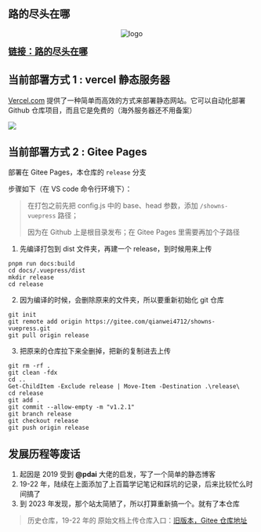 ## 路的尽头在哪

<div style="text-align: center;">

![logo](/docs/.vuepress/public/img/favicon.ico)

</div>

<span style="font-weight:bold;font-size:18px">
<a href="https://qianwei4712.gitee.io/showns-vuepress/chest/" target="_blank">链接：路的尽头在哪</a>
</span>

## 当前部署方式 1 : vercel 静态服务器

[Vercel.com](https://Vercel.com) 提供了一种简单而高效的方式来部署静态网站。它可以自动化部署 Github 仓库项目，而且它是免费的（海外服务器还不用备案）

![](https://shiva.oss-cn-hangzhou.aliyuncs.com/picture-master/202204/%E5%BE%AE%E4%BF%A1%E6%88%AA%E5%9B%BE_20240102230028.png)

## 当前部署方式 2 : Gitee Pages

部署在 Gitee Pages，本仓库的 `release` 分支

步骤如下（在 VS code 命令行环境下）：

> 在打包之前先把 config.js 中的 base、head 参数，添加 `/showns-vuepress` 路径；
>
> 因为在 Github 上是根目录发布；在 Gitee Pages 里需要再加个子路径

1. 先编译打包到 dist 文件夹，再建一个 release，到时候用来上传

```shell
pnpm run docs:build
cd docs/.vuepress/dist
mkdir release
cd release
```

2. 因为编译的时候，会删除原来的文件夹，所以要重新初始化 git 仓库

```shell
git init
git remote add origin https://gitee.com/qianwei4712/showns-vuepress.git
git pull origin release
```

3. 把原来的仓库拉下来全删掉，把新的复制进去上传

```shell
git rm -rf .
git clean -fdx
cd ..
Get-ChildItem -Exclude release | Move-Item -Destination .\release\
cd release
git add .
git commit --allow-empty -m "v1.2.1"
git branch release
git checkout release
git push origin release
```

## 发展历程等废话

1. 起因是 2019 受到 **@pdai** 大佬的启发，写了一个简单的静态博客
2. 19-22 年，陆续在上面添加了上百篇学记笔记和踩坑的记录，后来比较忙么时间搞了
3. 到 2023 年发现，那个站太简陋了，所以打算重新搞一个。就有了本仓库

> 历史仓库，19-22 年的 原始文档上传仓库入口：[旧版本，Gitee 仓库地址](https://gitee.com/qianwei4712/showns)
